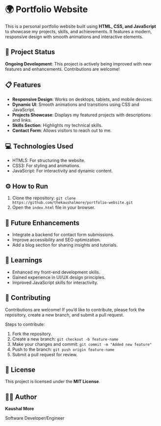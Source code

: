 <h1>🌍 Portfolio Website</h1>
<p>This is a personal portfolio website built using <strong>HTML, CSS, and JavaScript</strong> to showcase my projects, skills, and achievements. It features a modern, responsive design with smooth animations and interactive elements.</p>

<h2>🚧 Project Status</h2>
<p><strong>Ongoing Development</strong>: This project is actively being improved with new features and enhancements. Contributions are welcome!</p>

<h2>📋 Features</h2>
<ul>
  <li><strong>Responsive Design</strong>: Works on desktops, tablets, and mobile devices.</li>
  <li><strong>Dynamic UI</strong>: Smooth animations and transitions using CSS and JavaScript.</li>
  <li><strong>Projects Showcase</strong>: Displays my featured projects with descriptions and links.</li>
  <li><strong>Skills Section</strong>: Highlights my technical skills.</li>
  <li><strong>Contact Form</strong>: Allows visitors to reach out to me.</li>
</ul>

<h2>💻 Technologies Used</h2>
<ul>
  <li>HTML5: For structuring the website.</li>
  <li>CSS3: For styling and animations.</li>
  <li>JavaScript: For interactivity and dynamic content.</li>
</ul>

<h2>⚙️ How to Run</h2>
<ol>
  <li>Clone the repository:
    <code>git clone https://github.com/thekaushalmore/portfolio-website.git</code>
  </li>
  <li>Open the <code>index.html</code> file in your browser.</li>
</ol>

<h2>🚀 Future Enhancements</h2>
<ul>
  <li>Integrate a backend for contact form submissions.</li>
  <li>Improve accessibility and SEO optimization.</li>
  <li>Add a blog section for sharing insights and tutorials.</li>
</ul>

<h2>📘 Learnings</h2>
<ul>
  <li>Enhanced my front-end development skills.</li>
  <li>Gained experience in UI/UX design principles.</li>
  <li>Improved JavaScript skills for interactivity.</li>
</ul>

<h2>🤝 Contributing</h2>
<p>Contributions are welcome! If you’d like to contribute, please fork the repository, create a new branch, and submit a pull request.</p>
<p>Steps to contribute:</p>
<ol>
  <li>Fork the repository.</li>
  <li>Create a new branch: <code>git checkout -b feature-name</code></li>
  <li>Make your changes and commit: <code>git commit -m "Added new feature"</code></li>
  <li>Push to the branch: <code>git push origin feature-name</code></li>
  <li>Submit a pull request for review.</li>
</ol>

<h2>📜 License</h2>
<p>This project is licensed under the <strong>MIT License</strong>.</p>

<h2>👨‍💻 Author</h2>
<p><strong>Kaushal More</strong></p>
Software Developer/Engineer
